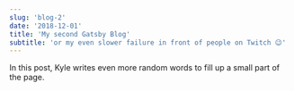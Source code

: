 ```yaml
---
slug: 'blog-2'
date: '2018-12-01'
title: 'My second Gatsby Blog'
subtitle: 'or my even slower failure in front of people on Twitch 😉'
---
```


In this post, Kyle writes even more random words to fill up a small part of the page.
